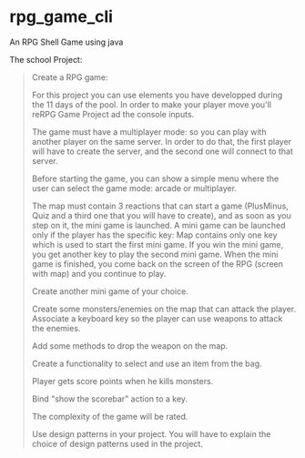 # rpg_game_cli
An RPG Shell Game using java

The school Project:

<blockquote>
  
Create a RPG game: 

For this project you can use elements you have developped during the 11 days of the pool. In order to make your player move you'll reRPG Game Project
ad the console inputs.

The game must have a multiplayer mode: so you can play with another player on the same server. In order to do that, the first player will have to create the server, and the second one will connect to that server.

Before starting the game, you can show a simple menu where the user can select the game mode: arcade or multiplayer.

The map must contain 3 reactions that can start a game (PlusMinus, Quiz and a third one that you will have to create), and as soon as you step on it, the mini game is launched. A mini game can be launched only if the player has the specific key:
Map contains only one key which is used to start the first mini game.
If you win the mini game, you get another key to play the second mini game. When the mini game is finished, you come back on the screen of the RPG (screen with map) and you continue to play.

Create another mini game of your choice.

Create some monsters/enemies on the map that can attack the player. Associate a keyboard key so the player can use weapons to attack the enemies.

Add some methods to drop the weapon on the map.

Create a functionality to select and use an item from the bag.

Player gets score points when he kills monsters.

Bind "show the scorebar" action to a key.

The complexity of the game will be rated.

Use design patterns in your project. You will have to explain the choice of design patterns used in the project.</blockquote>
